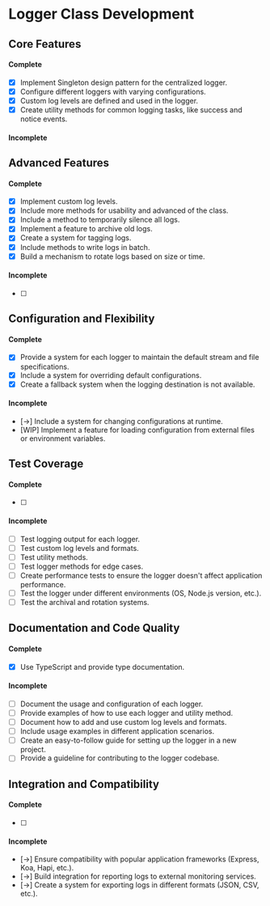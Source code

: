 # Logger Class Development

## **Core Features**

#### Complete

- [x] Implement Singleton design pattern for the centralized logger.
- [x] Configure different loggers with varying configurations.
- [x] Custom log levels are defined and used in the logger.
- [x] Create utility methods for common logging tasks, like success and notice events.

#### Incomplete

## **Advanced Features**

#### Complete

- [x] Implement custom log levels.
- [x] Include more methods for usability and advanced of the class.
- [x] Include a method to temporarily silence all logs.
- [x] Implement a feature to archive old logs.
- [x] Create a system for tagging logs.
- [x] Include methods to write logs in batch.
- [x] Build a mechanism to rotate logs based on size or time.

#### Incomplete

- [ ]

## **Configuration and Flexibility**

#### Complete

- [x] Provide a system for each logger to maintain the default stream and file specifications.
- [x] Include a system for overriding default configurations.
- [x] Create a fallback system when the logging destination is not available.

#### Incomplete

- [->] Include a system for changing configurations at runtime.
- [WIP] Implement a feature for loading configuration from external files or environment variables.

## **Test Coverage**

#### Complete

- [ ]

#### Incomplete

- [ ] Test logging output for each logger.
- [ ] Test custom log levels and formats.
- [ ] Test utility methods.
- [ ] Test logger methods for edge cases.
- [ ] Create performance tests to ensure the logger doesn't affect application performance.
- [ ] Test the logger under different environments (OS, Node.js version, etc.).
- [ ] Test the archival and rotation systems.

## **Documentation and Code Quality**

#### Complete

- [x] Use TypeScript and provide type documentation.

#### Incomplete

- [ ] Document the usage and configuration of each logger.
- [ ] Provide examples of how to use each logger and utility method.
- [ ] Document how to add and use custom log levels and formats.
- [ ] Include usage examples in different application scenarios.
- [ ] Create an easy-to-follow guide for setting up the logger in a new project.
- [ ] Provide a guideline for contributing to the logger codebase.

## **Integration and Compatibility**

#### Complete

- [ ]

#### Incomplete

- [->] Ensure compatibility with popular application frameworks (Express, Koa, Hapi, etc.).
- [->] Build integration for reporting logs to external monitoring services.
- [->] Create a system for exporting logs in different formats (JSON, CSV, etc.).
